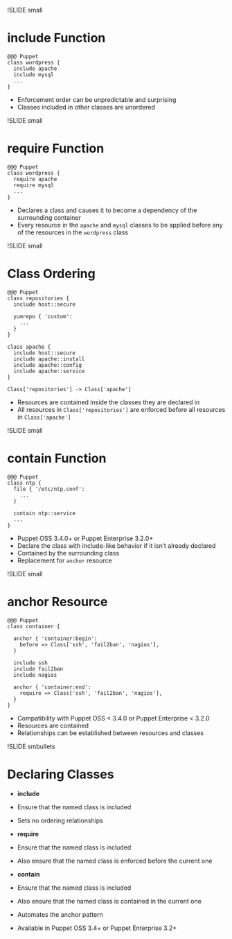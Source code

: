 !SLIDE small
# include Function

    @@@ Puppet
    class wordpress {
      include apache
      include mysql
      ...
    }

* Enforcement order can be unpredictable and surprising
* Classes included in other classes are unordered


!SLIDE small
# require Function

    @@@ Puppet
    class wordpress {
      require apache
      require mysql
      ...
    }

* Declares a class and causes it to become a dependency of the surrounding container
* Every resource in the `apache` and `mysql` classes to be applied before any of the resources in the `wordpress` class


!SLIDE small
# Class Ordering

    @@@ Puppet
    class repositories {
      include host::secure

      yumrepo { 'custom':
        ...
      }
    }

    class apache {
      include host::secure
      include apache::install
      include apache::config
      include apache::service 
    }

    Class['repositories'] -> Class['apache']

* Resources are contained inside the classes they are declared in
* All resources in `Class['repositories']` are enforced before all resources in `Class['apache']`


!SLIDE small
# contain Function

    @@@ Puppet
    class ntp {
      file { '/etc/ntp.conf':
        ...
      }

      contain ntp::service
      ...
    }

* Puppet OSS 3.4.0+ or Puppet Enterprise 3.2.0+
* Declare the class with include-like behavior if it isn’t already declared
* Contained by the surrounding class
* Replacement for `anchor` resource


!SLIDE small
# anchor Resource

    @@@ Puppet
    class container {

      anchor { 'container:begin':
        before => Class['ssh', 'fail2ban', 'nagios'],
      }

      include ssh
      include fail2ban
      include nagios

      anchor { 'container:end':
        require => Class['ssh', 'fail2ban', 'nagios'],
      }
    }

* Compatibility with Puppet OSS < 3.4.0 or Puppet Enterprise < 3.2.0
* Resources are contained
* Relationships can be established between resources and classes


!SLIDE smbullets
# Declaring Classes

* **include**
 * Ensure that the named class is included
 * Sets no ordering relationships

* **require**
 * Ensure that the named class is included
 * Also ensure that the named class is enforced before the current one

* **contain**
 * Ensure that the named class is included
 * Also ensure that the named class is contained in the current one
 * Automates the anchor pattern
 * Available in Puppet OSS 3.4+ or Puppet Enterprise 3.2+
